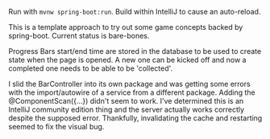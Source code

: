 Run with `mvnw spring-boot:run`. Build within IntelliJ to cause an auto-reload.

This is a template approach to try out some game concepts backed by spring-boot. Current status is bare-bones.

Progress Bars start/end time are stored in the database to be used to create state when the page is opened. A new one can be kicked off and now a completed one needs to be able to be 'collected'.

I slid the BarController into its own package and was getting some errors with the import/autowire of a service from a different package. Adding the @ComponentScan({...}) didn't seem to work. I've determined this is an IntelliJ community edition thing and the server actually works correctly despite the supposed error. Thankfully, invalidating the cache and restarting seemed to fix the visual bug.